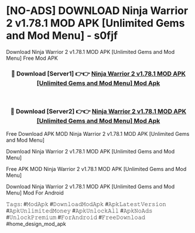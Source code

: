 # [NO-ADS] DOWNLOAD Ninja Warrior 2 v1.78.1 MOD APK [Unlimited Gems and Mod Menu] - s0fjf
Download Ninja Warrior 2 v1.78.1 MOD APK [Unlimited Gems and Mod Menu] Free Mod APK

<div align="center">
<h3>🔴 Download [Server1] 👉👉 <a href="https://apk-comot.site?title=Ninja_Warrior_2_v1.78.1_MOD_APK_[Unlimited_Gems_and_Mod_Menu]">Ninja Warrior 2 v1.78.1 MOD APK [Unlimited Gems and Mod Menu] Mod Apk</a></h3><br>

<h3>🔴 Download [Server2] 👉👉 <a href="https://apk-comot.site?title=Ninja_Warrior_2_v1.78.1_MOD_APK_[Unlimited_Gems_and_Mod_Menu]">Ninja Warrior 2 v1.78.1 MOD APK [Unlimited Gems and Mod Menu] Mod Apk</a></h3>
</div>


Free Download APK MOD Ninja Warrior 2 v1.78.1 MOD APK [Unlimited Gems and Mod Menu]

Download Ninja Warrior 2 v1.78.1 MOD APK [Unlimited Gems and Mod Menu] 

Free APK MOD Ninja Warrior 2 v1.78.1 MOD APK [Unlimited Gems and Mod Menu] 

Download Ninja Warrior 2 v1.78.1 MOD APK [Unlimited Gems and Mod Menu] Mod For Android

𝚃𝚊𝚐𝚜: #𝙼𝚘𝚍𝙰𝚙𝚔 #𝙳𝚘𝚠𝚗𝚕𝚘𝚊𝚍𝙼𝚘𝚍𝙰𝚙𝚔 #𝙰𝚙𝚔𝙻𝚊𝚝𝚎𝚜𝚝𝚅𝚎𝚛𝚜𝚒𝚘𝚗 #𝙰𝚙𝚔𝚄𝚗𝚕𝚒𝚖𝚒𝚝𝚎𝚍𝙼𝚘𝚗𝚎𝚢 #𝙰𝚙𝚔𝚄𝚗𝚕𝚘𝚌𝚔𝙰𝚕𝚕 #𝙰𝚙𝚔𝙽𝚘𝙰𝚍𝚜 #𝚄𝚗𝚕𝚘𝚌𝚔𝙿𝚛𝚎𝚖𝚒𝚞𝚖 #𝙵𝚘𝚛𝙰𝚗𝚍𝚛𝚘𝚒𝚍 #𝙵𝚛𝚎𝚎𝙳𝚘𝚠𝚗𝚕𝚘𝚊𝚍 #home_design_mod_apk
